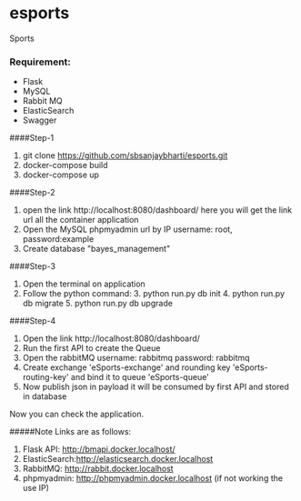 # esports
Sports

### Requirement:
* Flask
* MySQL
* Rabbit MQ
* ElasticSearch
* Swagger

####Step-1
1. git clone https://github.com/sbsanjaybharti/esports.git
2. docker-compose build
3. docker-compose up

####Step-2
1. open the link http://localhost:8080/dashboard/ here you will get the link url all the container application
2. Open the MySQL phpmyadmin url by IP username: root, password:example
3. Create database "bayes_management"

####Step-3
1. Open the terminal on application
2. Follow the python command:
    3. python run.py db init
    4. python run.py db migrate
    5. python run.py db upgrade
 
####Step-4
1. Open the link http://localhost:8080/dashboard/
2. Run the first API to create the Queue
3. Open the rabbitMQ username: rabbitmq password: rabbitmq
4. Create exchange 'eSports-exchange' and rounding key 'eSports-routing-key' and bind it to queue 'eSports-queue'
5. Now publish json in payload it will be consumed by first API and stored in database

Now you can check the application.

#####Note Links are as follows:
1. Flask API: http://bmapi.docker.localhost/
2. ElasticSearch:http://elasticsearch.docker.localhost
3. RabbitMQ: http://rabbit.docker.localhost
4. phpmyadmin: http://phpmyadmin.docker.localhost (if not working the use IP)